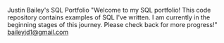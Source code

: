Justin Bailey's SQL Portfolio
"Welcome to my SQL portfolio! This code repository contains examples of SQL I've written. I am currently in the beginning stages of this journey.  Please check back for more progress!" 
baileyjd1@gmail.com
